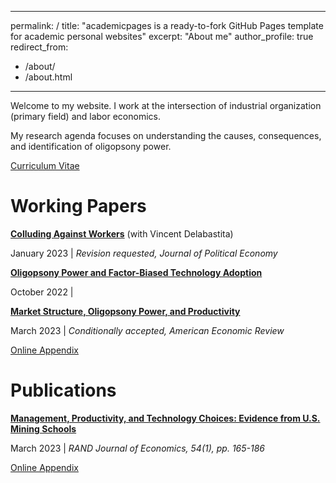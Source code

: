  ---
permalink: /
title: "academicpages is a ready-to-fork GitHub Pages template for academic personal websites"
excerpt: "About me"
author_profile: true
redirect_from: 
  - /about/
  - /about.html
---

Welcome to my website. I work at the intersection of industrial organization (primary field) and labor economics. 

My research agenda focuses on understanding the causes, consequences, and identification of oligopsony power.

[Curriculum Vitae](/files/cv_michaelrubens.pdf)

Working Papers
======

**[Colluding Against Workers](/files/Colluding_against_workers_round1.pdf)**  (with Vincent Delabastita)

January 2023 | _Revision requested, Journal of Political Economy_


**[Oligopsony Power and Factor-Biased Technology Adoption](/files/Techadoption_paper.pdf)**

October 2022 |   


**[Market Structure, Oligopsony Power, and Productivity](/files/AER_2023_0383_main.pdf)**

March 2023 | _Conditionally accepted, American Economic Review_

[Online Appendix](/files/AER_2023_0383_appendix.pdf)



Publications
======

**[Management, Productivity, and Technology Choices: Evidence from U.S. Mining Schools](https://onlinelibrary.wiley.com/doi/10.1111/1756-2171.12434)**

March 2023 | _RAND Journal of Economics, 54(1), pp. 165-186_

[Online Appendix](/files/mining_schools_online_appendix.pdf)



 

 
